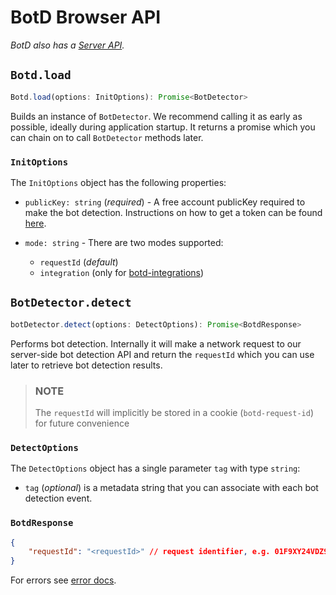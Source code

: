 # BotD Browser API
_BotD also has a [Server API](server_api.md)._

## `Botd.load`

```ts
Botd.load(options: InitOptions): Promise<BotDetector>
```

Builds an instance of `BotDetector`. We recommend calling it as early as possible,
ideally during application startup. It returns a promise which you can chain on to call `BotDetector` methods later.

### `InitOptions`
The `InitOptions` object has the following properties:

- `publicKey: string` (_required_) - A free account publicKey required to make the bot detection.
Instructions on how to get a token can be found [here](/README.md#authentication).

- `mode: string` - There are two modes supported:
  - `requestId` (_default_)
  - `integration` (only for [botd-integrations](https://github.com/fingerprintjs/botd-integrations))

## `BotDetector.detect`

```ts
botDetector.detect(options: DetectOptions): Promise<BotdResponse>
```

Performs bot detection. Internally it will make a network request to our server-side bot detection API
and return the `requestId` which you can use later to retrieve bot detection results.

> ### NOTE
>
> The `requestId` will implicitly be stored in a cookie (`botd-request-id`) for future convenience


### `DetectOptions`

The `DetectOptions` object has a single parameter `tag` with type `string`:

-   `tag` (_optional_) is a metadata string that you can associate with each bot detection event.

### `BotdResponse`

```json
{
    "requestId": "<requestId>" // request identifier, e.g. 01F9XY24VDZ9F4HHR4FSCRYTSH
}
```

For errors see [error docs](error.md).
